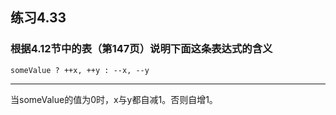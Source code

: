 ## 练习4.33
### 根据4.12节中的表（第147页）说明下面这条表达式的含义
    someValue ? ++x, ++y : --x, --y
***
当someValue的值为0时，x与y都自减1。否则自增1。